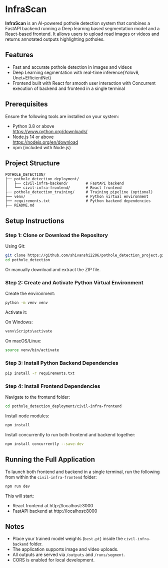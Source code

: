 # InfraScan

**InfraScan** is an AI-powered pothole detection system that combines a FastAPI backend running a Deep learnng based segmentation model and a React-based frontend. It allows users to upload road images or videos and returns annotated outputs highlighting potholes.

## Features

- Fast and accurate pothole detection in images and videos  
- Deep Learning segmentation with real-time inference(Yolov8, Unet+EfficientNet) 
- Frontend built with React for smooth user interaction with Concurrent execution of backend and frontend in a single terminal  

## Prerequisites

Ensure the following tools are installed on your system:

- Python 3.8 or above  
  https://www.python.org/downloads/  
- Node.js 14 or above  
  https://nodejs.org/en/download  
- npm (included with Node.js)   

## Project Structure

```
POTHOLE_DETECTION/
├── pothole_detection_deployment/
│   ├── civil-infra-backend/        # FastAPI backend
│   └── civil-infra-frontend/       # React frontend
├── pothole_detection_training/     # Training pipeline (optional)
├── venv/                           # Python virtual environment
├── requirements.txt                # Python backend dependencies
├── README.md
```

## Setup Instructions

### Step 1: Clone or Download the Repository

Using Git:
```bash
git clone https://github.com/shivanshi2206/pothole_detection_project.git
cd pothole_detection
```

Or manually download and extract the ZIP file.

### Step 2: Create and Activate Python Virtual Environment

Create the environment:
```bash
python -m venv venv
```

Activate it:

On Windows:
```bash
venv\Scripts\activate
```

On macOS/Linux:
```bash
source venv/bin/activate
```

### Step 3: Install Python Backend Dependencies

```bash
pip install -r requirements.txt
```

### Step 4: Install Frontend Dependencies

Navigate to the frontend folder:
```bash
cd pothole_detection_deployment/civil-infra-frontend
```

Install node modules:
```bash
npm install
```

Install concurrently to run both frontend and backend together:
```bash
npm install concurrently --save-dev
```

## Running the Full Application

To launch both frontend and backend in a single terminal, run the following from within the `civil-infra-frontend` folder:

```bash
npm run dev
```

This will start:

- React frontend at http://localhost:3000  
- FastAPI backend at http://localhost:8000  

## Notes

- Place your trained model weights (`best.pt`) inside the `civil-infra-backend` folder.  
- The application supports image and video uploads.  
- All outputs are served via `/outputs` and `/runs/segment`.  
- CORS is enabled for local development.  